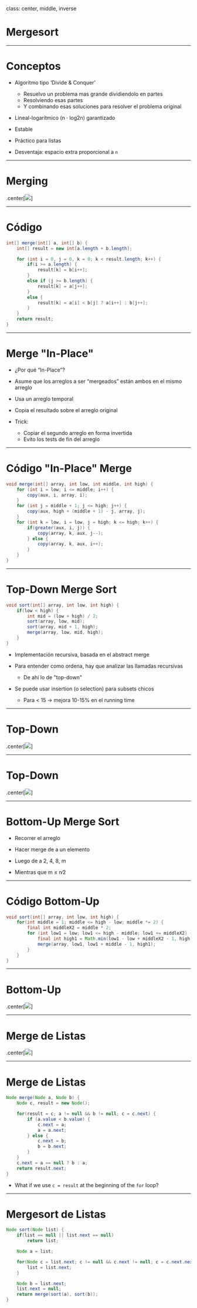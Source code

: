 class: center, middle, inverse

# Mergesort

---

# Conceptos

* Algoritmo tipo ‘Divide & Conquer’
    * Resuelvo un problema mas grande dividiendolo en partes
    * Resolviendo esas partes 
    * Y combinando esas soluciones para resolver el problema original 

* Lineal-logarítmico (n ⋅ log2n) garantizado

* Estable

* Práctico para listas

* Desventaja: espacio extra proporcional a `n`

---

# Merging

.center[![]({{site.baseurl}}/presentation/mergesort/merging.png)]

---

# Código

```java
int[] merge(int[] a, int[] b) {
	int[] result = new int[a.length + b.length];

	for (int i = 0, j = 0, k = 0; k < result.length; k++) {
		if(i >= a.length) {
			result[k] = b[i++];
		}
		else if (j >= b.length) {
			result[k] = a[j++];
		}
		else {
			result[k] = a[i] < b[j] ? a[i++] : b[j++];
		}
	}
	return result;
}
```

---

# Merge "In-Place"

* ¿Por qué “In-Place”?

* Asume que los arreglos a ser “mergeados” están ambos en el mismo arreglo

* Usa un arreglo temporal

* Copia el resultado sobre el arreglo original

* Trick:
  * Copiar el segundo arreglo en forma invertida
  * Evito los tests de fin del arreglo

---

# Código "In-Place" Merge

```java
void merge(int[] array, int low, int middle, int high) {
	for (int i = low; i <= middle; i++) {
		copy(aux, i, array, i);
	}
	for (int j = middle + 1; j <= high; j++) {
		copy(aux, high + (middle + 1) - j, array, j);
	}
	for (int k = low, i = low, j = high; k <= high; k++) {
		if(greater(aux, i, j)) {
			copy(array, k, aux, j--);
		} else {
			copy(array, k, aux, i++);
		}
	}
}
```

---

# Top-Down Merge Sort

```java
void sort(int[] array, int low, int high) {
	if(low < high) {
		int mid = (low + high) / 2;
		sort(array, low, mid);
		sort(array, mid + 1, high);
		merge(array, low, mid, high);
	}
}
```

* Implementación recursiva, basada en el abstract merge
 
* Para entender como ordena, hay que analizar las llamadas recursivas
    * De ahí lo de "top-down"
 
* Se puede usar insertion (o selection) para subsets chicos
    * Para < 15 -> mejora 10-15% en el running time

---

# Top-Down

.center[![]({{site.baseurl}}/presentation/mergesort/top_down_trace.png)]

---

# Top-Down

.center[![]({{site.baseurl}}/presentation/mergesort/topdown.gif)]

---

# Bottom-Up Merge Sort

* Recorrer el arreglo

* Hacer merge de a un elemento

* Luego de a 2, 4, 8, m

* Mientras que m ≤ n∕2

---

# Código Bottom-Up

```java
void sort(int[] array, int low, int high) {
	for(int middle = 1; middle <= high - low; middle *= 2) {
		final int middleX2 = middle * 2;
		for (int low1 = low; low1 <= high - middle; low1 += middleX2) {
			final int high1 = Math.min(low1 - low + middleX2 - 1, high);
			merge(array, low1, low1 + middle - 1, high1);
		}
	}
}
```

---

# Bottom-Up

.center[![]({{site.baseurl}}/presentation/mergesort/bottomup.gif)]

---

# Merge de Listas

.center[![]({{site.baseurl}}/presentation/mergesort/mergelistas.gif)]

---

# Merge de Listas

```java
Node merge(Node a, Node b) {
	Node c, result = new Node();

	for(result = c; a != null && b != null; c = c.next) {
		if (a.value < b.value) {
			c.next = a;
			a = a.next;
		} else {
			c.next = b;
			b = b.next;
		}
	}
	c.next = a == null ? b : a;
	return result.next;
}
```

- What if we use `c = result`  at the beginning of the `for` loop?

---

# Mergesort de Listas

```java
Node sort(Node list) {
	if(list == null || list.next == null)
		return list;

	Node a = list;

	for(Node c = list.next; c != null && c.next != null; c = c.next.next) {
		list = list.next;
	}

	Node b = list.next;
	list.next = null;
	return merge(sort(a), sort(b));
}
```
